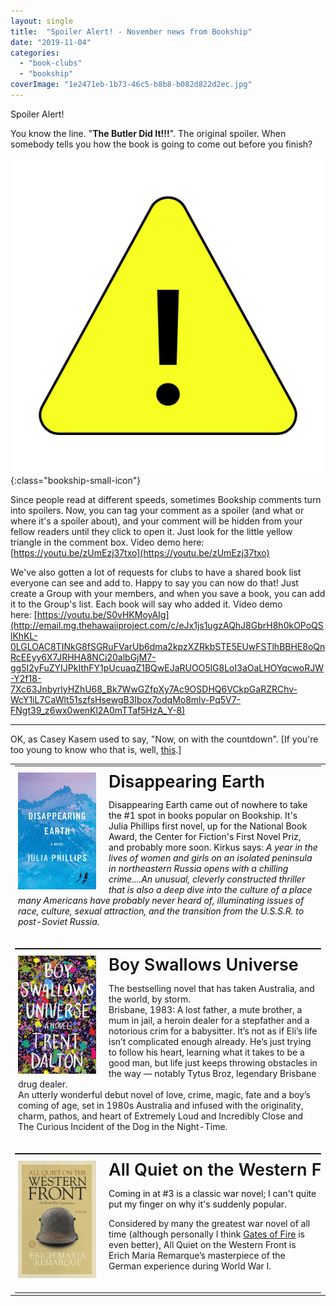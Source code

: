 ```yaml
---
layout: single
title:  "Spoiler Alert! - November news from Bookship"
date: "2019-11-04"
categories: 
  - "book-clubs"
  - "bookship"
coverImage: "1e2471eb-1b73-46c5-b8b8-b082d822d2ec.jpg"
---
```


Spoiler Alert!

You know the line. "**The Butler Did It!!!**". The original spoiler. When somebody tells you how the book is going to come out before you finish?

![](/assets/images/warning.png){:class="bookship-small-icon"}

Since people read at different speeds, sometimes Bookship comments turn into spoilers. Now, you can tag your comment as a spoiler (and what or where it's a spoiler about), and your comment will be hidden from your fellow readers until they click to open it. Just look for the little yellow triangle in the comment box. Video demo here: [https://youtu.be/zUmEzj37txo](https://youtu.be/zUmEzj37txo)

We've also gotten a lot of requests for clubs to have a shared book list everyone can see and add to. Happy to say you can now do that! Just create a Group with your members, and when you save a book, you can add it to the Group's list. Each book will say who added it. Video demo here: [https://youtu.be/S0vHKMoyAIg](http://email.mg.thehawaiiproject.com/c/eJx1js1ugzAQhJ8GbrH8h0kOPoQSlKhKL-0LGLOAC8TINkG8fSGRuFVarUb6dma2kpzXZRkbSTE5EUwFSTlhBBHE8oQnRcEEyy6X7JRHHA8NCi20albGjM7-gg5I2yFuZYIJPkIthFY1pUcuaqZ1BQwEJaRUOO5lG8LoI3aOaLHOYqcwoRJW-Y2f18-7Xc63JnbyrlyHZhU68_Bk7WwGZfpXy7Ac9OSDHQ6VCkpGaRZRChv-WcY1iL7CaWlt51szfsHsewgB3Ibox7odqMo8mlv-Pq5V7-FNgt39_z6wx0wenKl2A0mTTaf5HzA_Y-8)

* * *

OK, as Casey Kasem used to say, "Now, on with the countdown". \[If you're too young to know who that is, well, [this](http://email.mg.thehawaiiproject.com/c/eJx1Tk1vgzAM_TVwa5QvYBw4lFGkHbZT75UhBjIIQUkq1H-_0Eq9TbLsZz8_-6lKyqHrUl1xykpGec4KyQQjjIgmk1nbilzUl0tdNomkZiRhwgl20Hpz9hf7QHpr0qn6kKzMB4FCdYCKMloq2neQI80YdKxMl2oKYfOJOCe8jYEr2fWsN1QaiHVjHB19LGeDTvew3q52u0mauuob3Ex2CLNePYs2RgN6eT42j1N_98Gak4IAVVLUCed40NfHhhE___HO2tlPevvB3S8YArqD4p8xOwSl1_GreS0PsHh8McG-9f8aeJ-5-2havQWsyA5cNH8BuGsj).\]

<table style="border-width:0;margin1:0 auto;min-width1:600px;width1:600px" width="100%"><tbody><tr><td align1="center"><div></div><table bgcolor1="#FFFFFF" cellpadding="15" cellspacing="0" style="margin:0 auto;min-width1:600px;width1:600px"><tbody><tr><td align="left" style="padding:20px 5px;padding-top:10px" valign="top"><a style="padding:0" target="_blank" href="https://www.amazon.com/Disappearing-Earth-novel-Julia-Phillips/dp/0525520414?SubscriptionId=AKIAIKMVYJ6MJU6ROZYQ&amp;tag=codexmap-20&amp;linkCode=xm2&amp;camp=2025&amp;creative=165953&amp;creativeASIN=0525520414" rel="noopener noreferrer"><img align="left" style="border:0 none;max-width:125px;min-width:125px; padding-right: 20px;" alt="Disappearing Earth" src="/assets/images/51qfnqzigdL.jpg"> </a><span style="color1:#111111;display:block;font-size:27px;font-weight:600;line-height:1.1;white-space:nowrap"><a style="color:#111111;padding:0;text-decoration:none" target="_blank" href="https://www.amazon.com/Disappearing-Earth-novel-Julia-Phillips/dp/0525520414?SubscriptionId=AKIAIKMVYJ6MJU6ROZYQ&amp;tag=codexmap-20&amp;linkCode=xm2&amp;camp=2025&amp;creative=165953&amp;creativeASIN=0525520414" rel="noopener noreferrer">Disappearing Earth</a></span><p style="color:#111111;display:block;font-size1:20px;line-height1:1.2">Disappearing Earth came out of nowhere to take the #1 spot in books popular on Bookship. It's Julia Phillips first novel, up for the National Book Award, the Center for Fiction's First Novel Priz, and probably more soon. Kirkus says: <em>A year in the lives of women and girls on an isolated peninsula in northeastern Russia opens with a chilling crime....An unusual, cleverly constructed thriller that is also a deep dive into the culture of a place many Americans have probably never heard of, illuminating issues of race, culture, sexual attraction, and the transition from the U.S.S.R. to post-Soviet Russia.</em></p></td></tr></tbody></table><div></div><table bgcolor1="#FFFFFF" cellpadding="15" cellspacing="0" style="margin:0 auto;min-width1:600px;width1:600px"><tbody><tr><td align="left" style="padding:20px 5px;padding-top:10px" valign="top"><a style="padding:0" target="_blank" href="https://www.amazon.com/Boy-Swallows-Universe/dp/1460797582?SubscriptionId=AKIAIKMVYJ6MJU6ROZYQ&amp;tag=codexmap-20&amp;linkCode=xm2&amp;camp=2025&amp;creative=165953&amp;creativeASIN=1460797582" rel="noopener noreferrer"><img align="left" style="border:0 none;max-width:125px;min-width:125px; padding-right: 20px;" alt="Boy Swallows Universe" src="/assets/images/6142vEnjhtL.jpg"> </a><span style="color1:#111111;display:block;font-size:27px;font-weight:600;line-height:1.1;white-space:nowrap"><a style="color:#111111;padding:0;text-decoration:none" target="_blank" href="https://www.amazon.com/Boy-Swallows-Universe/dp/1460797582?SubscriptionId=AKIAIKMVYJ6MJU6ROZYQ&amp;tag=codexmap-20&amp;linkCode=xm2&amp;camp=2025&amp;creative=165953&amp;creativeASIN=1460797582" rel="noopener noreferrer">Boy Swallows Universe</a></span><p style="color:#111111;display:block;font-size1:20px;line-height1:1.2"></p><div></div>The bestselling novel that has taken Australia, and the world, by storm.<div></div>Brisbane, 1983: A lost father, a mute brother, a mum in jail, a heroin dealer for a stepfather and a notorious crim for a babysitter. It’s not as if Eli’s life isn’t complicated enough already. He’s just trying to follow his heart, learning what it takes to be a good man, but life just keeps throwing obstacles in the way — notably Tytus Broz, legendary Brisbane drug dealer.<div></div>An utterly wonderful debut novel of love, crime, magic, fate and a boy’s coming of age, set in 1980s Australia and infused with the originality, charm, pathos, and heart of Extremely Loud and Incredibly Close and The Curious Incident of the Dog in the Night-Time.<p></p></td></tr></tbody></table><div></div><table bgcolor1="#FFFFFF" cellpadding="15" cellspacing="0" style="margin:0 auto;min-width1:600px;width1:600px"><tbody><tr><td align="left" style="padding:20px 5px;padding-top:10px" valign="top"><a style="padding:0" target="_blank" href="http://www.amazon.com/Quiet-Western-Front-Erich-Remarque/dp/0099589567?SubscriptionId=AKIAIKMVYJ6MJU6ROZYQ&amp;tag=codexmap-20&amp;linkCode=xm2&amp;camp=2025&amp;creative=165953&amp;creativeASIN=0099589567" rel="noopener noreferrer"><img align="left" style="border:0 none;max-width:125px;min-width:125px; padding-right: 20px;" alt="All Quiet on the Western Front" src="/assets/images/41hVYBQOC9L.jpg"> </a><span style="color1:#111111;display:block;font-size:27px;font-weight:600;line-height:1.1;white-space:nowrap"><a style="color:#111111;padding:0;text-decoration:none" target="_blank" href="http://www.amazon.com/Quiet-Western-Front-Erich-Remarque/dp/0099589567?SubscriptionId=AKIAIKMVYJ6MJU6ROZYQ&amp;tag=codexmap-20&amp;linkCode=xm2&amp;camp=2025&amp;creative=165953&amp;creativeASIN=0099589567" rel="noopener noreferrer">All Quiet on the Western Front</a></span><p style="color:#111111;display:block;font-size1:20px;line-height2:1.2">Coming in at #3 is a classic war novel; I can't quite put my finger on why it's suddenly popular.</p><div></div>Considered by many the greatest war novel of all time (although personally I think <a href="http://www.amazon.com/Gates-Fire-Novel-Battle-Thermopylae/dp/055338368X?SubscriptionId=AKIAIKMVYJ6MJU6ROZYQ&amp;tag=codexmap-20&amp;linkCode=xm2&amp;camp=2025&amp;creative=165953&amp;creativeASIN=055338368X">Gates of Fire</a> is even better), All Quiet on the Western Front is Erich Maria Remarque’s masterpiece of the German experience during World War I.<p></p></td></tr></tbody></table><div></div></td></tr><tr style1="margin-bottom:30px"></tr></tbody></table>
